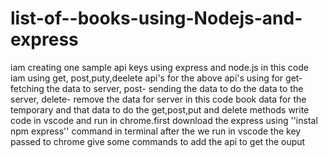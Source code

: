 # list-of--books-using-Nodejs-and-express
iam creating one sample api keys using express and node.js in this code iam using get, post,puty,deelete api's for the above api's using for get- fetching the data to server, post- sending the data to do the data to the server, delete- remove the data for server in this code book data for the temporary and that data to do the get,post,put and delete methods write code in vscode and run in chrome.first download the express using ''instal npm express''  command in terminal after the we run in vscode the key passed to chrome give some commands to add the api to get the ouput
